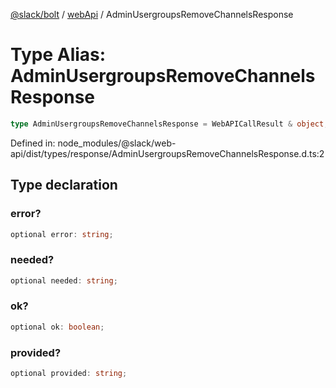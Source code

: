 [@slack/bolt](../../../../index.md) / [webApi](../index.md) / AdminUsergroupsRemoveChannelsResponse

# Type Alias: AdminUsergroupsRemoveChannelsResponse

```ts
type AdminUsergroupsRemoveChannelsResponse = WebAPICallResult & object;
```

Defined in: node\_modules/@slack/web-api/dist/types/response/AdminUsergroupsRemoveChannelsResponse.d.ts:2

## Type declaration

### error?

```ts
optional error: string;
```

### needed?

```ts
optional needed: string;
```

### ok?

```ts
optional ok: boolean;
```

### provided?

```ts
optional provided: string;
```
